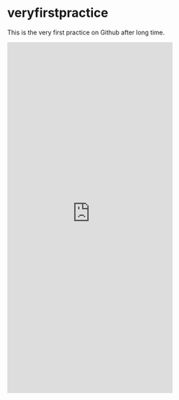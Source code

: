 # veryfirstpractice

This is the very first practice on Github after long time.

<iframe src="https://appetize.io/embed/4jdw2ja5cxjkvepa9gymjn17rg?device=iphone5s&scale=100&autoplay=true&orientation=portrait&deviceColor=black" width="378px" height="800px" frameborder="0" scrolling="no"></iframe>
